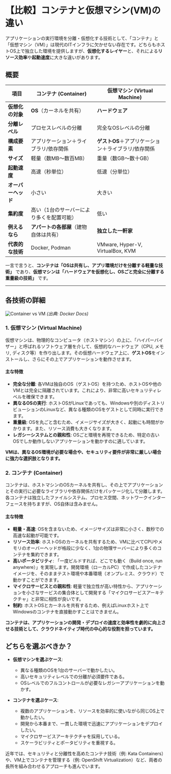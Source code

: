 # 【比較】コンテナと仮想マシン(VM)の違い

アプリケーションの実行環境を分離・仮想化する技術として、「コンテナ」と「仮想マシン（VM）」は現代のITインフラに欠かせない存在です。どちらもホストOS上で独立した環境を提供しますが、**仮想化するレイヤー**と、それによる**リソース効率**や**起動速度**に大きな違いがあります。

## 概要

| 項目 | コンテナ (Container) | 仮想マシン (Virtual Machine) |
| --- | --- | --- |
| **仮想化の対象** | **OS**（カーネルを共有） | **ハードウェア** |
| **分離レベル** | プロセスレベルの分離 | 完全なOSレベルの分離 |
| **構成要素** | アプリケーション＋ライブラリ/依存関係 | **ゲストOS**＋アプリケーション＋ライブラリ/依存関係 |
| **サイズ** | 軽量（数MB〜数百MB） | 重量（数GB〜数十GB） |
| **起動速度** | 高速（秒単位） | 低速（分単位） |
| **オーバーヘッド** | 小さい | 大きい |
| **集約度** | 高い（1台のサーバーにより多くを配置可能） | 低い |
| **例えるなら** | **アパートの各部屋**（建物自体は共有） | **独立した一軒家** |
| **代表的な技術** | Docker, Podman | VMware, Hyper-V, VirtualBox, KVM |

一言で言うと、**コンテナは「OSは共有し、アプリ環境だけを分離する軽量な技術」** であり、**仮想マシンは「ハードウェアを仮想化し、OSごと完全に分離する重量級の技術」** です。

---

## 各技術の詳細

![Container vs VM](https://raw.githubusercontent.com/moby/moby/master/docs/img/containers-and-vms.png)
*(出典: Docker Docs)*

### 1. 仮想マシン (Virtual Machine)

仮想マシンは、物理的なコンピュータ（ホストマシン）の上に、「ハイパーバイザー」と呼ばれるソフトウェア層を介して、仮想的なハードウェア（CPU, メモリ, ディスク等）を作り出します。その仮想ハードウェア上に、**ゲストOS**をインストールし、さらにその上でアプリケーションを動作させます。

#### 主な特徴

- **完全な分離**: 各VMは独自のOS（ゲストOS）を持つため、ホストOSや他のVMとは完全に隔離されています。これにより、非常に高いセキュリティレベルを確保できます。
- **異なるOSの実行**: ホストOSがLinuxであっても、Windowsや別のディストリビューションのLinuxなど、異なる種類のOSをゲストとして同時に実行できます。
- **重量級**: OSを丸ごと含むため、イメージサイズが大きく、起動にも時間がかかります。また、リソース消費も大きくなります。
- **レガシーシステムとの親和性**: OSごと環境を再現できるため、特定の古いOSでしか動作しないアプリケーションを動かすのに適しています。

**VMは、異なるOS環境が必要な場合や、セキュリティ要件が非常に厳しい場合に強力な選択肢となります。**

### 2. コンテナ (Container)

コンテナは、ホストマシンのOSカーネルを共有し、その上でアプリケーションとその実行に必要なライブラリや依存関係だけをパッケージ化して分離します。各コンテナは独立したファイルシステム、プロセス空間、ネットワークインターフェースを持ちますが、OS自体は含みません。

#### 主な特徴

- **軽量・高速**: OSを含まないため、イメージサイズは非常に小さく、数秒での高速な起動が可能です。
- **リソース効率**: ホストOSのカーネルを共有するため、VMに比べてCPUやメモリのオーバーヘッドが格段に少なく、1台の物理サーバーにより多くのコンテナを集約できます。
- **高いポータビリティ**: 「一度ビルドすれば、どこでも動く（Build once, run anywhere）」を実現します。開発環境（ローカルPC）で作成したコンテナイメージを、そのままテスト環境や本番環境（オンプレミス、クラウド）で動かすことができます。
- **マイクロサービスとの親和性**: 軽量で独立性が高い特性から、アプリケーションを小さなサービスの集合体として開発する「マイクロサービスアーキテクチャ」と非常に相性が良いです。
- **制約**: ホストOSとカーネルを共有するため、例えばLinuxホスト上でWindowsのコンテナを直接動かすことはできません。

**コンテナは、アプリケーションの開発・デプロイの速度と効率性を劇的に向上させる技術として、クラウドネイティブ時代の中心的な役割を担っています。**

## どちらを選ぶべきか？

- **仮想マシンを選ぶケース**:
    - 異なる種類のOSを1台のサーバーで動かしたい。
    - 高いセキュリティレベルでの分離が必須要件である。
    - OSレベルでのフルコントロールが必要なレガシーアプリケーションを動かす。

- **コンテナを選ぶケース**:
    - 複数のアプリケーションを、リソースを効率的に使いながら同じOS上で動かしたい。
    - 開発から本番まで、一貫した環境で迅速にアプリケーションをデプロイしたい。
    - マイクロサービスアーキテクチャを採用している。
    - スケーラビリティとポータビリティを重視する。

近年では、セキュリティと分離性を高めたコンテナ技術（例: Kata Containers）や、VM上でコンテナを管理する（例: OpenShift Virtualization）など、両者の長所を組み合わせるアプローチも進んでいます。 